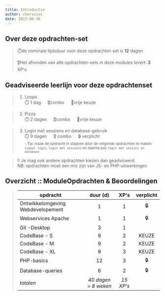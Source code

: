```yaml
---
title: Introductie
author: rkerssies
date: 2023-06-30
---
```


## Over deze opdrachten-set
> ⏱️de nominale tijdsduur voor deze opdrachten set is **12** dagen<br>
>
> 🎖️Het afronden van alle opdrachten-sets in deze modules levert: **3** XP's<br>

## Geadviseerde leerlijn voor deze opdrachtenset
> 1.  Loops<br>
> ⏱️ 1 dag &emsp; 🎖combo &emsp; 🪽vrije keuze
 
> 2. Pizza<br>
> ⏱️ 2 dagen &emsp; 🎖combo &emsp; 🪽vrije keuze

> 3. Login met sessions en database-gebruik<br>
> ⏱️ 9 dagen &emsp; 🎖 combo &emsp; 🔒 verplicht<br>
> <small>💡Tip: maak de opdracht in stappen door de volgende opdrachten te maken:
>  `simpel login`, `login met sessions` en daarna pas `login met sessies en database`</small>

> ‼️ Je mag ook andere opdrachten kiezen dan geadviceerd.<br>
>     NB: opdrachten moet een mix zijn van JS- en PHP-uitwerkingen


##  Overzicht :: ModuleOpdrachten & Beoordelingen
> | **opdracht**             |  **duur (d)**  |     **XP's** | **verplicht** |
> |--------------------------|:--------------:|:--------------:|:-------------:|
> | Ontwikkelomgeving Webdevelopement              |    1           |        1       |     🔒        |
> | Webservices Apache       |    1           |        1       |     🔒        |
> | Git -Desktop             |    3           |         1      |               |
> | CodeBase - S             |    9           |         2      |     KEUZE     |
> | CodeBase - M             |    9           |         2      |     KEUZE     |
> | CodeBase - XL            |    9           |         3      |     KEUZE     |
> | PHP-basics               |    12          |         3      |      🔒         |
> | Database-queries         |    6           |         2      |      🔒         |
> | *totalen*                |  *40 dagen = 8 weken*  |  *15 XP's* |             |


